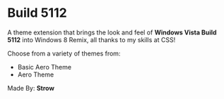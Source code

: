 # Build 5112
A theme extension that brings the look and feel of **Windows Vista Build 5112** into Windows 8 Remix, all thanks to my skills at CSS!

Choose from a variety of themes from:
* Basic Aero Theme
* Aero Theme

Made By: **Strow**